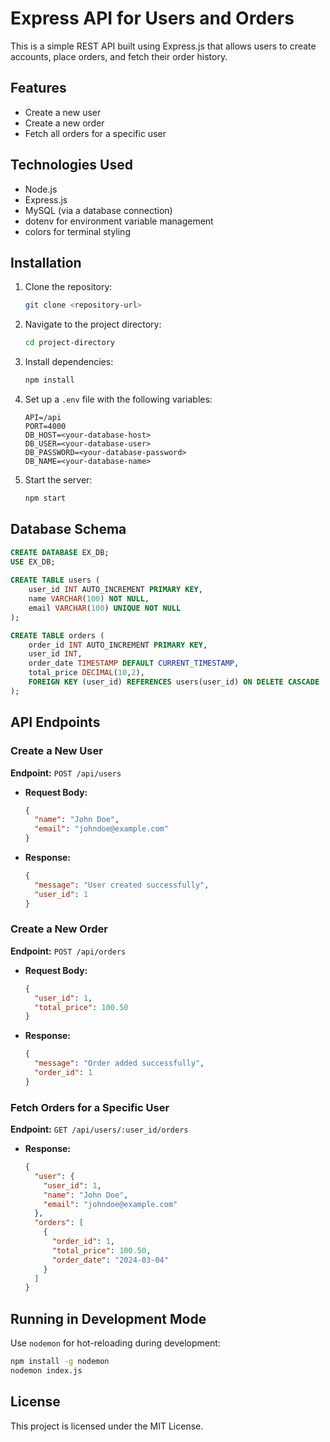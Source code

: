 # Express API for Users and Orders

This is a simple REST API built using Express.js that allows users to create accounts, place orders, and fetch their order history.

## Features
- Create a new user
- Create a new order
- Fetch all orders for a specific user

## Technologies Used
- Node.js
- Express.js
- MySQL (via a database connection)
- dotenv for environment variable management
- colors for terminal styling

## Installation
1. Clone the repository:
   ```sh
   git clone <repository-url>
   ```
2. Navigate to the project directory:
   ```sh
   cd project-directory
   ```
3. Install dependencies:
   ```sh
   npm install
   ```
4. Set up a `.env` file with the following variables:
   ```env
   API=/api
   PORT=4000
   DB_HOST=<your-database-host>
   DB_USER=<your-database-user>
   DB_PASSWORD=<your-database-password>
   DB_NAME=<your-database-name>
   ```
5. Start the server:
   ```sh
   npm start
   ```

## Database Schema
```sql
CREATE DATABASE EX_DB;
USE EX_DB;
 
CREATE TABLE users (
    user_id INT AUTO_INCREMENT PRIMARY KEY,
    name VARCHAR(100) NOT NULL,
    email VARCHAR(100) UNIQUE NOT NULL
);

CREATE TABLE orders (
    order_id INT AUTO_INCREMENT PRIMARY KEY,
    user_id INT,
    order_date TIMESTAMP DEFAULT CURRENT_TIMESTAMP,
    total_price DECIMAL(10,2),
    FOREIGN KEY (user_id) REFERENCES users(user_id) ON DELETE CASCADE
);
```

## API Endpoints

### Create a New User
**Endpoint:** `POST /api/users`
- **Request Body:**
  ```json
  {
    "name": "John Doe",
    "email": "johndoe@example.com"
  }
  ```
- **Response:**
  ```json
  {
    "message": "User created successfully",
    "user_id": 1
  }
  ```

### Create a New Order
**Endpoint:** `POST /api/orders`
- **Request Body:**
  ```json
  {
    "user_id": 1,
    "total_price": 100.50
  }
  ```
- **Response:**
  ```json
  {
    "message": "Order added successfully",
    "order_id": 1
  }
  ```

### Fetch Orders for a Specific User
**Endpoint:** `GET /api/users/:user_id/orders`
- **Response:**
  ```json
  {
    "user": {
      "user_id": 1,
      "name": "John Doe",
      "email": "johndoe@example.com"
    },
    "orders": [
      {
        "order_id": 1,
        "total_price": 100.50,
        "order_date": "2024-03-04"
      }
    ]
  }
  ```

## Running in Development Mode
Use `nodemon` for hot-reloading during development:
```sh
npm install -g nodemon
nodemon index.js
```

## License
This project is licensed under the MIT License.

